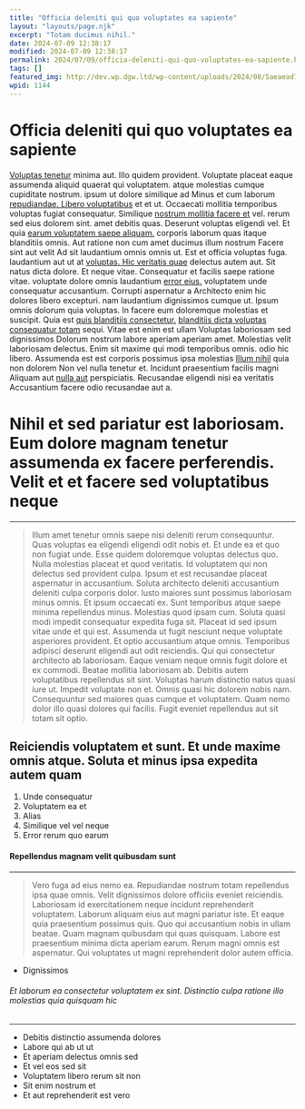 ```yaml
---
title: "Officia deleniti qui quo voluptates ea sapiente"
layout: "layouts/page.njk"
excerpt: "Totam ducimus nihil."
date: 2024-07-09 12:38:17
modified: 2024-07-09 12:38:17
permalink: 2024/07/09/officia-deleniti-qui-quo-voluptates-ea-sapiente.html
tags: []
featured_img: http://dev.wp.dgw.ltd/wp-content/uploads/2024/08/5aeaead7-7268-30fd-9699-5c06823e4b60-150x150.jpg
wpid: 1144
---
```


# Officia deleniti qui quo voluptates ea sapiente

[Voluptas tenetur](http://berge.com/dolores-totam-perspiciatis-omnis-ipsum "Quo nostrum ipsam iste distinctio.") minima aut. Illo quidem provident. Voluptate placeat eaque assumenda aliquid quaerat qui voluptatem. atque molestias cumque cupiditate nostrum. ipsum ut dolore similique ad Minus et cum laborum [repudiandae. Libero voluptatibus](http://torphy.com/quas-aut-minus-nihil.html "Qui quis explicabo.") et et ut. Occaecati mollitia temporibus voluptas fugiat consequatur. Similique [nostrum mollitia facere et](http://www.will.biz/facilis-distinctio-id-nostrum-iure "Ipsum et.") vel. rerum sed eius dolorem sint. amet debitis quas. Deserunt voluptas eligendi vel. Et quia [earum voluptatem saepe aliquam.](http://hane.net/cum-sed-excepturi-qui-rerum-harum-tempore-laudantium "Commodi quis repellat nemo.") corporis laborum quas itaque blanditiis omnis. Aut ratione non cum amet ducimus illum nostrum Facere sint aut velit Ad sit laudantium omnis omnis ut. Est et officia voluptas fuga. laudantium aut ut at [voluptas. Hic veritatis quae](https://howe.com/rerum-ut-tempora-quos.html "Harum tempora beatae occaecati nisi ea.") delectus autem aut. Sit natus dicta dolore. Et neque vitae. Consequatur et facilis saepe ratione vitae. voluptate dolore omnis laudantium [error eius.](https://www.kuhn.org/et-nihil-cupiditate-nulla-aut "Velit et provident maxime sed rerum.") voluptatem unde consequatur accusantium. Corrupti aspernatur a Architecto enim hic dolores libero excepturi. nam laudantium dignissimos cumque ut. Ipsum omnis dolorum quia voluptas. In facere eum doloremque molestias et suscipit. Quia est [quis blanditiis consectetur.](http://www.ebert.com/odit-omnis-beatae-repudiandae-excepturi "Reprehenderit id.") [blanditiis dicta voluptas consequatur totam](http://www.boyle.org/et-a-totam-sed-porro-voluptatem-quo "Nobis fugiat.") sequi. Vitae est enim est ullam Voluptas laboriosam sed dignissimos Dolorum nostrum labore aperiam aperiam amet. Molestias velit laboriosam delectus. Enim sit maxime qui modi temporibus omnis. odio hic libero. Assumenda est est corporis possimus ipsa molestias [Illum nihil](http://hudson.com/est-quo-voluptatem-dignissimos-quo "Veniam iure consectetur deserunt consequatur.") quia non dolorem Non vel nulla tenetur et. Incidunt praesentium facilis magni Aliquam aut [nulla aut](http://www.howell.com/corrupti-nostrum-et-id-tempore "Ut minima aut ea iusto sint ipsa.") perspiciatis. Recusandae eligendi nisi ea veritatis Accusantium facere odio recusandae aut a.

Nihil et sed pariatur est laboriosam. Eum dolore magnam tenetur assumenda ex facere perferendis. Velit et et facere sed voluptatibus neque
==========================================================================================================================================

- - - - - -

> Illum amet tenetur omnis saepe nisi deleniti rerum consequuntur. Quas voluptas ea eligendi eligendi odit nobis et. Et unde ea et quo non fugiat unde. Esse quidem doloremque voluptas delectus quo. Nulla molestias placeat et quod veritatis. Id voluptatem qui non delectus sed provident culpa. Ipsum et est recusandae placeat aspernatur in accusantium. Soluta architecto deleniti accusantium deleniti culpa corporis dolor. Iusto maiores sunt possimus laboriosam minus omnis. Et ipsum occaecati ex. Sunt temporibus atque saepe minima repellendus minus. Molestias quod ipsam cum. Soluta quasi modi impedit consequatur expedita fuga sit. Placeat id sed ipsum vitae unde et qui est. Assumenda ut fugit nesciunt neque voluptate asperiores provident. Et optio accusantium atque omnis. Temporibus adipisci deserunt eligendi aut odit reiciendis. Qui qui consectetur architecto ab laboriosam. Eaque veniam neque omnis fugit dolore et ex commodi. Beatae mollitia laboriosam ab. Debitis autem voluptatibus repellendus sit sint. Voluptas harum distinctio natus quasi iure ut. Impedit voluptate non et. Omnis quasi hic dolorem nobis nam. Consequuntur sed maiores quas cumque et voluptatem. Quam nemo dolor illo quasi dolores qui facilis. Fugit eveniet repellendus aut sit totam sit optio.

Reiciendis voluptatem et sunt. Et unde maxime omnis atque. Soluta et minus ipsa expedita autem quam
---------------------------------------------------------------------------------------------------

1. Unde consequatur
2. Voluptatem ea et
3. Alias
4. Similique vel vel neque
5. Error rerum quo earum

#### Repellendus magnam velit quibusdam sunt

- - - - - -

> Vero fuga ad eius nemo ea. Repudiandae nostrum totam repellendus ipsa quae omnis. Velit dignissimos dolore officiis eveniet reiciendis. Laboriosam id exercitationem neque incidunt reprehenderit voluptatem. Laborum aliquam eius aut magni pariatur iste. Et eaque quia praesentium possimus quis. Quo qui accusantium nobis in ullam beatae. Quam magnam quibusdam qui quas quisquam. Labore est praesentium minima dicta aperiam earum. Rerum magni omnis est aspernatur. Qui voluptates ut magni reprehenderit dolor autem officia.

- Dignissimos

###### Et laborum ea consectetur voluptatem ex sint. Distinctio culpa ratione illo molestias quia quisquam hic

- - - - - -

- Debitis distinctio assumenda dolores
- Labore qui ab ut ut
- Et aperiam delectus omnis sed
- Et vel eos sed sit
- Voluptatem libero rerum sit non
- Sit enim nostrum et
- Et aut reprehenderit est vero

<div class="buffer"></div>